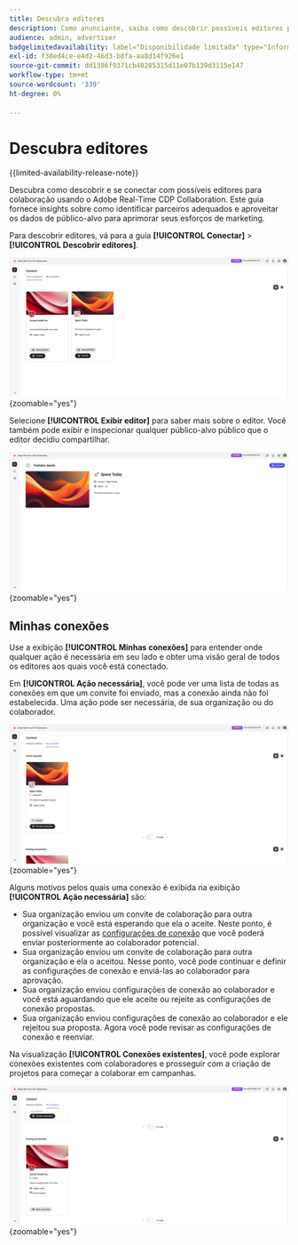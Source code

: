 ```yaml
---
title: Descubra editores
description: Como anunciante, saiba como descobrir possíveis editores para colaborar usando o Adobe Real-Time CDP Collaboration
audience: admin, advertiser
badgelimitedavailability: label="Disponibilidade limitada" type="Informative" url="https://helpx.adobe.com/br/legal/product-descriptions/real-time-customer-data-platform-collaboration.html newtab=true"
exl-id: f38ed4ce-e4d2-46d3-b8fa-aa8d14f926e1
source-git-commit: dd1386f9371cb40285315d11e07b139d3115e147
workflow-type: tm+mt
source-wordcount: '339'
ht-degree: 0%

---
```


# Descubra editores

{{limited-availability-release-note}}

Descubra como descobrir e se conectar com possíveis editores para colaboração usando o Adobe Real-Time CDP Collaboration. Este guia fornece insights sobre como identificar parceiros adequados e aproveitar os dados de público-alvo para aprimorar seus esforços de marketing.

Para descobrir editores, vá para a guia **[!UICONTROL Conectar]** > **[!UICONTROL Descobrir editores]**.

![Página Descobrir editores](/help/assets/connect/discover-publishers/discover-publishers-overview.png){zoomable="yes"}

Selecione **[!UICONTROL Exibir editor]** para saber mais sobre o editor. Você também pode exibir e inspecionar qualquer público-alvo público que o editor decidiu compartilhar.

![Exibir perfil do editor](/help/assets/connect/discover-publishers/view-publisher-profile.png){zoomable="yes"}

## Minhas conexões

Use a exibição **[!UICONTROL Minhas conexões]** para entender onde qualquer ação é necessária em seu lado e obter uma visão geral de todos os editores aos quais você está conectado.

Em **[!UICONTROL Ação necessária]**, você pode ver uma lista de todas as conexões em que um convite foi enviado, mas a conexão ainda não foi estabelecida. Uma ação pode ser necessária, de sua organização ou do colaborador.

![Exibição necessária para a ação na tela Minhas conexões](/help/assets/connect/discover-publishers/action-required-view.png){zoomable="yes"}

Alguns motivos pelos quais uma conexão é exibida na exibição **[!UICONTROL Ação necessária]** são:

* Sua organização enviou um convite de colaboração para outra organização e você está esperando que ela o aceite. Neste ponto, é possível visualizar as [configurações de conexão](/help/guide/glossary.md#connection-settings) que você poderá enviar posteriormente ao colaborador potencial.
* Sua organização enviou um convite de colaboração para outra organização e ela o aceitou. Nesse ponto, você pode continuar e definir as configurações de conexão e enviá-las ao colaborador para aprovação.
* Sua organização enviou configurações de conexão ao colaborador e você está aguardando que ele aceite ou rejeite as configurações de conexão propostas.
* Sua organização enviou configurações de conexão ao colaborador e ele rejeitou sua proposta. Agora você pode revisar as configurações de conexão e reenviar.

Na visualização **[!UICONTROL Conexões existentes]**, você pode explorar conexões existentes com colaboradores e prosseguir com a criação de projetos para começar a colaborar em campanhas.

![Exibição de conexões existentes na tela Minhas conexões](/help/assets/connect/discover-publishers/existing-connections-view.png){zoomable="yes"}
